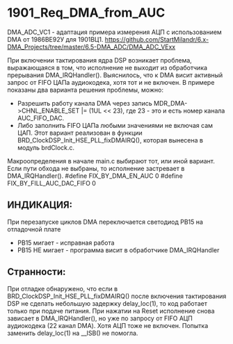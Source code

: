 ﻿# 1901_Req_DMA_from_AUC

DMA_ADC_VC1 - адаптация примера измерения АЦП с использованием DMA от 1986ВЕ92У для 1901ВЦ1. 
https://github.com/StartMilandr/6.x-DMA_Projects/tree/master/6.5-DMA_ADC/DMA_ADC_VExx

При включении тактирования ядра DSP возникает проблема, выражающаяся в том, что исполнение не выходит из обработчика прерывания DMA_IRQHandler().
Выяснилось, что к DMA висит активный запрос от FIFO ЦАПа аудиокодека, хотя тот и не включен.
В примере показаны два варианта решения проблемы, можно:
  * Разрешить работу канала DMA через запись MDR_DMA->CHNL_ENABLE_SET |= (1UL << 23), где 23 - это и есть номер канала AUC_FIFO_DAC.
  * Либо заполнить FIFO ЦАПа любыми значениями не включая сам ЦАП. Этот вариант реализован в функции BRD_ClockDSP_Init_HSE_PLL_fixDMAIRQ(), которая вынесена в модуль brdClock.c.

Макроопределения в начале main.c выбирают тот, или иной вариант. Если пути обхода не выбраны, то исполнение застревает в DMA_IRQHandler().
  #define FIX_BY_DMA_EN_AUC          0
  #define FIX_BY_FILL_AUC_DAC_FIFO   0

## ИНДИКАЦИЯ:
При перезапуске циклов DMA переключается светодиод PB15 на отладочной плате
  * PB15 мигает - исправная работа
  * PB15 НЕ мигает - программа висит в обработчике DMA_IRQHandler

## Странности:
При отладке обнаружено, что если в BRD_ClockDSP_Init_HSE_PLL_fixDMAIRQ() после включения тактирования DSP не сделать небольшую задержку delay_loc(1), то код работает только при подаче питания. При нажатии на Reset исполнение снова зависает в DMA_IRQHandler(), но уже по запросу от FIFO АЦП аудиокодека (22 канал DMA). Хотя АЦП тоже не включен. Попытка заменить delay_loc(1) на __ISB() не помогла.
